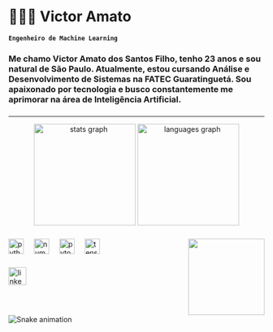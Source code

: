 # 👩🏻‍💻 Victor Amato

**`Engenheiro de Machine Learning`**

<h3 align="left">Me chamo Victor Amato dos Santos Filho, tenho 23 anos e sou natural de São Paulo. Atualmente, estou cursando Análise e Desenvolvimento de Sistemas na FATEC Guaratinguetá. Sou apaixonado por tecnologia e busco constantemente me aprimorar na área de Inteligência Artificial.</h2>

###
---

<div align="center">
  <img src="https://github-readme-stats.vercel.app/api?username=amatowsh&hide_title=false&hide_rank=false&show_icons=true&include_all_commits=true&count_private=true&disable_animations=false&theme=dracula&locale=en&hide_border=false" height="200" alt="stats graph"  />
  <img src="https://github-readme-stats.vercel.app/api/top-langs?username=amatowsh&locale=pt-br&hide_title=false&layout=compact&card_width=320&langs_count=5&theme=dracula&hide_border=false" height="200" alt="languages graph"  />
</div>

###

<img align="right" height="150" src="https://media1.giphy.com/media/v1.Y2lkPTc5MGI3NjExMXU5dWV2ZHBmZzN3bWJ5M3hiYm05NXIyM2FoZHM0MnU1ZmZuanMxZyZlcD12MV9pbnRlcm5hbF9naWZfYnlfaWQmY3Q9Zw/f1UH5LwVuWucM/giphy.gif"  />

###

<div align="left">
  <img src="https://cdn.jsdelivr.net/gh/devicons/devicon/icons/python/python-original.svg" height="30" alt="python logo"  />
  <img width="12" />
  <img src="https://cdn.jsdelivr.net/gh/devicons/devicon/icons/numpy/numpy-original.svg" height="30" alt="numpy logo"  />
  <img width="12" />
  <img src="https://cdn.jsdelivr.net/gh/devicons/devicon/icons/pytorch/pytorch-original.svg" height="30" alt="pytorch logo"  />
  <img width="12" />
  <img src="https://cdn.jsdelivr.net/gh/devicons/devicon/icons/tensorflow/tensorflow-original.svg" height="30" alt="tensorflow logo"  />
  <img width="12" />
</div>

###

<div align="left">
  <img src="https://img.shields.io/static/v1?message=LinkedIn&logo=linkedin&label=&color=0077B5&logoColor=white&labelColor=&style=for-the-badge" height="35" alt="linkedin logo"  />
</div>

###

<br clear="both">

<img src="https://raw.githubusercontent.com/amatowsh/amatowsh/output/snake.svg" alt="Snake animation" />

###
